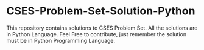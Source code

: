 # CSES-Problem-Set-Solution-Python
This repository contains solutions to CSES Problem Set. All the solutions are in Python Language.
Feel Free to contribute, just remember the solution must be in Python Programming Language.
